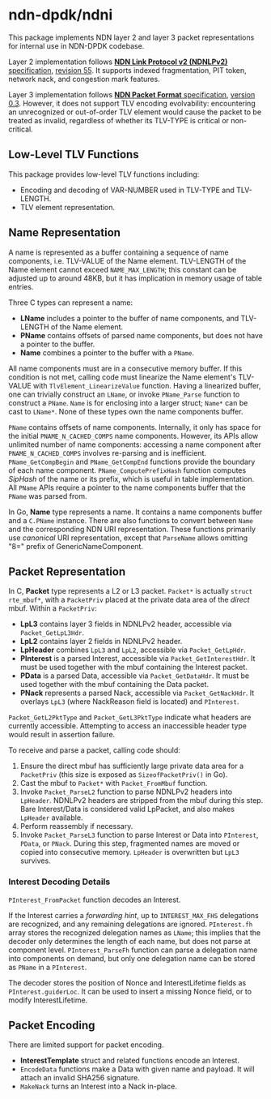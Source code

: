 # ndn-dpdk/ndni

This package implements NDN layer 2 and layer 3 packet representations for internal use in NDN-DPDK codebase.

Layer 2 implementation follows [**NDN Link Protocol v2 (NDNLPv2)** specification](https://redmine.named-data.net/projects/nfd/wiki/NDNLPv2), [revision 55](https://redmine.named-data.net/projects/nfd/wiki/NDNLPv2/55).
It supports indexed fragmentation, PIT token, network nack, and congestion mark features.

Layer 3 implementation follows [**NDN Packet Format** specification](https://named-data.net/doc/NDN-TLV/current/), [version 0.3](https://github.com/named-data/NDN-packet-spec/tree/459e46670b48c8c513034ef53fd8f03d92df1385).
However, it does not support TLV encoding evolvability: encountering an unrecognized or out-of-order TLV element would cause the packet to be treated as invalid, regardless of whether its TLV-TYPE is critical or non-critical.

## Low-Level TLV Functions

This package provides low-level TLV functions including:

* Encoding and decoding of VAR-NUMBER used in TLV-TYPE and TLV-LENGTH.
* TLV element representation.

## Name Representation

A name is represented as a buffer containing a sequence of name components, i.e. TLV-VALUE of the Name element.
TLV-LENGTH of the Name element cannot exceed `NAME_MAX_LENGTH`; this constant can be adjusted up to around 48KB, but it has implication in memory usage of table entries.

Three C types can represent a name:

* **LName** includes a pointer to the buffer of name components, and TLV-LENGTH of the Name element.
* **PName** contains offsets of parsed name components, but does not have a pointer to the buffer.
* **Name** combines a pointer to the buffer with a `PName`.

All name components must are in a consecutive memory buffer.
If this condition is not met, calling code must linearize the Name element's TLV-VALUE with `TlvElement_LinearizeValue` function.
Having a linearized buffer, one can trivially construct an `LName`, or invoke `PName_Parse` function to construct a `PName`.
`Name` is for enclosing into a larger struct; `Name*` can be cast to `LName*`.
None of these types own the name components buffer.

`PName` contains offsets of name components.
Internally, it only has space for the initial `PNAME_N_CACHED_COMPS` name components.
However, its APIs allow unlimited number of name components: accessing a name component after `PNAME_N_CACHED_COMPS` involves re-parsing and is inefficient.
`PName_GetCompBegin` and `PName_GetCompEnd` functions provide the boundary of each name component.
`PName_ComputePrefixHash` function computes *SipHash* of the name or its prefix, which is useful in table implementation.
All `PName` APIs require a pointer to the name components buffer that the `PName` was parsed from.

In Go, **Name** type represents a name.
It contains a name components buffer and a `C.PName` instance.
There are also functions to convert between `Name` and the corresponding NDN URI representation.
These functions primarily use *canonical* URI representation, except that `ParseName` allows omitting "8=" prefix of GenericNameComponent.

## Packet Representation

In C, **Packet** type represents a L2 or L3 packet. `Packet*` is actually `struct rte_mbuf*`, with a `PacketPriv` placed at the private data area of the *direct* mbuf.
Within a `PacketPriv`:

* **LpL3** contains layer 3 fields in NDNLPv2 header, accessible via `Packet_GetLpL3Hdr`.
* **LpL2** contains layer 2 fields in NDNLPv2 header.
* **LpHeader** combines `LpL3` and `LpL2`, accessible via `Packet_GetLpHdr`.
* **PInterest** is a parsed Interest, accessible via `Packet_GetInterestHdr`. It must be used together with the mbuf containing the Interest packet.
* **PData** is a parsed Data, accessible via `Packet_GetDataHdr`. It must be used together with the mbuf containing the Data packet.
* **PNack** represents a parsed Nack, accessible via `Packet_GetNackHdr`. It overlays `LpL3` (where NackReason field is located) and `PInterest`.

`Packet_GetL2PktType` and `Packet_GetL3PktType` indicate what headers are currently accessible.
Attempting to access an inaccessible header type would result in assertion failure.

To receive and parse a packet, calling code should:

1. Ensure the direct mbuf has sufficiently large private data area for a `PacketPriv` (this size is exposed as `SizeofPacketPriv()` in Go).
2. Cast the mbuf to `Packet*` with `Packet_FromMbuf` function.
3. Invoke `Packet_ParseL2` function to parse NDNLPv2 headers into `LpHeader`. NDNLPv2 headers are stripped from the mbuf during this step. Bare Interest/Data is considered valid LpPacket, and also makes `LpHeader` available.
4. Perform reassembly if necessary.
5. Invoke `Packet_ParseL3` function to parse Interest or Data into `PInterest`, `PData`, or `PNack`. During this step, fragmented names are moved or copied into consecutive memory. `LpHeader` is overwritten but `LpL3` survives.

### Interest Decoding Details

`PInterest_FromPacket` function decodes an Interest.

If the Interest carries a *forwarding hint*, up to `INTEREST_MAX_FHS` delegations are recognized, and any remaining delegations are ignored.
`PInterest.fh` array stores the recognized delegation names as `LName`; this implies that the decoder only determines the length of each name, but does not parse at component level.
`PInterest_ParseFh` function can parse a delegation name into components on demand, but only one delegation name can be stored as `PName` in a `PInterest`.

The decoder stores the position of Nonce and InterestLifetime fields as `PInterest.guiderLoc`. It can be used to insert a missing Nonce field, or to modify InterestLifetime.

## Packet Encoding

There are limited support for packet encoding.

* **InterestTemplate** struct and related functions encode an Interest.
* `EncodeData` functions make a Data with given name and payload. It will attach an invalid SHA256 signature.
* `MakeNack` turns an Interest into a Nack in-place.

